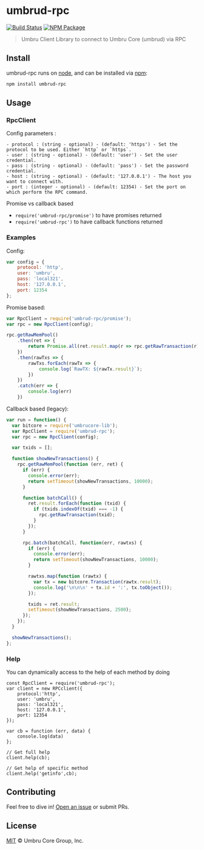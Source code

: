 # umbrud-rpc

[![Build Status](https://img.shields.io/travis/umbru/umbrud-rpc.svg?branch=master)](https://travis-ci.org/umbru/umbrud-rpc)
[![NPM Package](https://img.shields.io/npm/v/umbrud-rpc.svg)](https://www.npmjs.org/package/umbrud-rpc)

> Umbru Client Library to connect to Umbru Core (umbrud) via RPC

## Install

umbrud-rpc runs on [node](http://nodejs.org/), and can be installed via [npm](https://npmjs.org/):

```bash
npm install umbrud-rpc
```

## Usage

### RpcClient

Config parameters : 

	- protocol : (string - optional) - (default: 'https') - Set the protocol to be used. Either `http` or `https`.
	- user : (string - optional) - (default: 'user') - Set the user credential.
	- pass : (string - optional) - (default: 'pass') - Set the password credential.
	- host : (string - optional) - (default: '127.0.0.1') - The host you want to connect with.
	- port : (integer - optional) - (default: 12354) - Set the port on which perform the RPC command.

Promise vs callback based

  - `require('umbrud-rpc/promise')` to have promises returned
  - `require('umbrud-rpc')` to have callback functions returned
	
### Examples

Config:

```javascript
var config = {
    protocol: 'http',
    user: 'umbru',
    pass: 'local321',
    host: '127.0.0.1',
    port: 12354
};
```

Promise based:

```javascript
var RpcClient = require('umbrud-rpc/promise');
var rpc = new RpcClient(config);

rpc.getRawMemPool()
    .then(ret => {
        return Promise.all(ret.result.map(r => rpc.getRawTransaction(r)))
    })
    .then(rawTxs => {
        rawTxs.forEach(rawTx => {
            console.log(`RawTX: ${rawTx.result}`);
        })
    })
    .catch(err => {
        console.log(err)
    })
```

Callback based (legacy):

```javascript
var run = function() {
  var bitcore = require('umbrucore-lib');
  var RpcClient = require('umbrud-rpc');
  var rpc = new RpcClient(config);

  var txids = [];

  function showNewTransactions() {
    rpc.getRawMemPool(function (err, ret) {
      if (err) {
        console.error(err);
        return setTimeout(showNewTransactions, 10000);
      }

      function batchCall() {
        ret.result.forEach(function (txid) {
          if (txids.indexOf(txid) === -1) {
            rpc.getRawTransaction(txid);
          }
        });
      }

      rpc.batch(batchCall, function(err, rawtxs) {
        if (err) {
          console.error(err);
          return setTimeout(showNewTransactions, 10000);
        }

        rawtxs.map(function (rawtx) {
          var tx = new bitcore.Transaction(rawtx.result);
          console.log('\n\n\n' + tx.id + ':', tx.toObject());
        });

        txids = ret.result;
        setTimeout(showNewTransactions, 2500);
      });
    });
  }

  showNewTransactions();
};
```

### Help

You can dynamically access to the help of each method by doing

```
const RpcClient = require('umbrud-rpc');
var client = new RPCclient({
    protocol:'http',
    user: 'umbru',
    pass: 'local321', 
    host: '127.0.0.1', 
    port: 12354
});

var cb = function (err, data) {
    console.log(data)
};

// Get full help
client.help(cb);

// Get help of specific method
client.help('getinfo',cb);
```

## Contributing

Feel free to dive in! [Open an issue](https://github.com/umbru/umbru-std-template/issues/new) or submit PRs.

## License

[MIT](LICENSE) &copy; Umbru Core Group, Inc.
